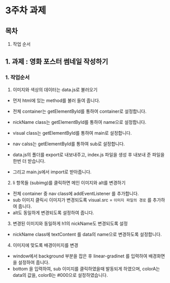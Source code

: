 # 3주차 과제

## 목차

1. 작업 순서<Br>

## 1. 과제 : 영화 포스터 썸네일 작성하기

### 1. 작업순서

1. 이미지와 색상의 데이터는 data.js로 불러오기<br>

- 먼저 html에 있는 method를 불러 들여 줍니다.<br>
- 전체 container는 getElementById를 통하여 container로 설정합니다.<br>
- nickName class는 getElementById를 통하여 name으로 설정합니다.<br>
- visual class는 getElementById를 통하여 main로 설정합니다.<br>
- nav calss는 getElementById를 통하여 sub로 설정합니다.<br>

- data.js의 폴더를 export로 내보내주고, index.js 파일을 생성 후 내보내 준 파일을 한번 더 받습니다. <br>
- 그리고 main.js에서 import로 받아줍니다.<br>

2. li 항목들 (subimg)를 클릭하면 메인 이미지와 alt를 변경하기<br>

- 전체 container 중 nav class에 addEventListener 를 추가합니다.<br>
- sub 이미지 클릭시 이미지가 변경되도록 visual.src = `이미지 파일의 경로` 를 추가하여 줍니다.<br>
- alt도 동일하게 변경되도록 설정하여 줍니다.<br>

3. 변경된 이미지와 동일하게 h1의 nickName도 변경되도록 설정<br>

- nickName class에 textContent 를 data의 name으로 변경하도록 설정합니다.<br>

4. 이미지에 맞도록 배경이미지를 변경<br>

- window에서 background 부분을 잡은 후 linear-gradinet 를 입력하여 배경화면을 설정하여 줍니다.<br>
- bottom 을 입력하여, sub 이미지를 클릭하였을때 발동되게 하였으며, colorA는 data의 값을, colorB는 #000으로 설정하였습니다.<BR>

